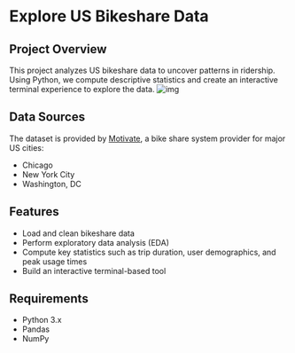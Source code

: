 # Explore US Bikeshare Data

## Project Overview
This project analyzes US bikeshare data to uncover patterns in ridership. Using Python, we compute descriptive statistics and create an interactive terminal experience to explore the data.
![img](https://video.udacity-data.com/topher/2018/March/5aa7718d_divvy/divvy.jpg)
## Data Sources
The dataset is provided by [Motivate](https://www.motivateco.com/), a bike share system provider for major US cities:  
- Chicago  
- New York City  
- Washington, DC  

## Features
- Load and clean bikeshare data  
- Perform exploratory data analysis (EDA)  
- Compute key statistics such as trip duration, user demographics, and peak usage times  
- Build an interactive terminal-based tool  

## Requirements
- Python 3.x  
- Pandas  
- NumPy  

